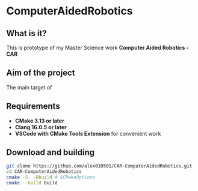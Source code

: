 # ComputerAidedRobotics

## What is it?

This is prototype of my Master Science work **Computer Aided Robotics - CAR**

## Aim of the project

The main target of

## Requirements

* **CMake 3.13 or later**
* **Clang 16.0.5 or later**
* **VSCode with CMake Tools Extension** for convenient work

## Download and building
```bash
git clone https://github.com/alex010501/CAR-ComputerAidedRobotics.git
cd CAR-ComputerAidedRobotics
cmake -S. -Bbuild # $CMakeOptions
cmake --build build
```
